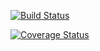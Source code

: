 [![Build Status](https://app.travis-ci.com/ismaeltocruz/swe1-app.svg?token=czbqszbnpweJWzXsdSdv&branch=main)](https://app.travis-ci.com/ismaeltocruz/swe1-app)

[![Coverage Status](https://coveralls.io/repos/github/ismaeltocruz/swe1-app/badge.svg?branch=main&t=JIpPsu)](https://coveralls.io/github/ismaeltocruz/swe1-app?branch=main)

